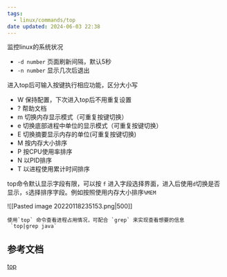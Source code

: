 ```yaml
---
tags:
  - linux/commands/top
date updated: 2024-06-03 22:38
---
```


监控linux的系统状况

- `-d number` 页面刷新间隔，默认5秒
- `-n number` 显示几次后退出

进入top后可输入按键执行相应功能，区分大小写

- W 保持配置，下次进入top后不用重复设置
- ? 帮助文档
- m 切换内存显示模式（可重复按键切换）
- e 切换底部进程中单位的显示模式（可重复按键切换）
- E 切换摘要显示内存的单位(可重复按键切换)
- M 按内存大小排序
- P 按CPU使用率排序
- N 以PID排序
- T 以进程使用累计时间排序

top命令默认显示字段有限，可以按 `f` 进入字段选择界面，进入后使用`d`切换是否显示，`s`选择排序字段。例如按照使用内存大小排序`%MEM`

![[Pasted image 20220118235153.png|500]]

```ad-info
使用`top` 命令查看进程占用情况，可配合 `grep` 来实现查看想要的信息
 `top|grep java`
```

## 参考文档

[top](https://mp.weixin.qq.com/s/DuwnNyDTWs8Lp2V0TwM_7Q)
